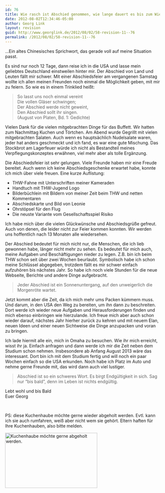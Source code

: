 ```yaml
---
id: 76
title: Wie rasch ist Abschied genommen, wie lange dauert es bis zum Wiedersehen!
date: 2012-08-02T12:34:46-05:00
author: Georg Link
layout: revision
guid: http://www.georglink.de/2012/08/02/58-revision-11--76
permalink: /2012/08/02/58-revision-11--76
---
```

&#8230;Ein altes Chinesisches Sprichwort, das gerade voll auf meine Situation passt.

Es sind nur noch 12 Tage, dann reise ich in die USA und lasse mein geliebtes Deutschland einstweilen hinter mir. Der Abschied von Land und Leuten fällt mir schwer. Mit einer Abschiedsfeier am vergangenen Samstag wollte ich allen meinen Freunden noch einmal die Möglichkeit geben, mit mir zu feiern. So wie es in einem Trinklied heißt:

> So lasst uns noch einmal vereint  
> Die vollen Gläser schwingen;  
> Der Abschied werde nicht geweint,  
> Den Abschied sollt ihr singen.  
> (August von Platen, Bd. 1: Gedichte)

Vielen Dank für die vielen mitgebrachten Dinge für das Buffett. Wir hatten zum Nachmittag Kuchen und Törtchen. Am Abend wurde Gegrillt mit vielen mitgebrachten Salaten. Auch wenn es hauptsächlich Nudelsalate waren, jeder hat anders geschmeckt und ich fand, es war eine gute Mischung. Das Stockbrot am Lagerfeuer würde ich nicht als Bestandteil meines Verpflegungskonzeptes erwähnen, viel mehr aber als tolle Ergänzung.

Die Abschiedsfeier ist sehr gelungen. Viele Freunde haben mir eine Freude bereitet. Auch wenn ich keine Abschiedsgeschenke erwartet habe, konnte ich mich über viele freuen. Eine kurze Auflistung:

  * THW-Fahne mit Unterschriften meiner Kameraden
  * Handtuch mit THW-Jugend Logo
  * Bilderbüchlein mit Bildern von meiner Zeit beim THW und netten Kommentaren
  * Abschiedskarte und Bild von Leonie
  * Ohrstöpsel für den Flug
  * Die neuste Variante vom Gesellschaftsspiel Risiko

Ich habe mich über die vielen Glückwünsche und Abschiedsgrüße gefreut. Auch von denen, die leider nicht zur Feier kommen konnten. Wir werden uns hoffentlich nach 13 Monaten alle wiedersehen.

Der Abschied bedeutet für mich nicht nur, die Menschen, die ich lieb gewonnen habe, länger nicht mehr zu sehen. Es bedeutet für mich auch, meine Aufgaben und Beschäftigungen nieder zu legen. Z.B. bin ich beim THW schon seit über zwei Wochen beurlaubt. Symbolisch habe ich schon meine Schlüssel abgegeben, trotzdem fällt es mir schwer einfach aufzuhören bis nächstes Jahr. So habe ich noch viele Stunden für die neue Webseite, Berichte und andere Dinge aufgebracht.

> Jeder Abschied ist ein Sonnenuntergang, auf den unweigerlich die Morgenröte wartet.

Jetzt kommt aber die Zeit, da ich mich mehr ums Packen kümmern muss. Und darum, in den USA den Weg zu bereiten, um ihn dann zu beschreiten. Dort werde ich wieder neue Aufgaben und Herausforderungen finden und mich ebenso einbringen wie hierzulande. Ich freue mich aber auch schon wieder darauf, nächstes Jahr hierher zurück zu kehren und mit neuem Elan, neuen Ideen und einer neuen Sichtweise die Dinge anzupacken und voran zu bringen.

Ich lade hiermit alle ein, mich in Omaha zu besuchen. Wie ihr mich erreicht, wisst ihr ja. Einfach anfragen und dann werde ich mir die Zeit neben dem Studium schon nehmen. Insbesondere ab Anfang August 2013 wäre das interessant. Dort bin ich mit dem Studium fertig und will noch ein paar Wochen einfach so die USA erkunden. Noch habe ich Platz im Auto und nehme gerne Freunde mit, das wird dann auch viel lustiger.

> Abschied ist so ein schweres Wort. Es birgt Endgültigkeit in sich. Sag nur &#8220;bis bald&#8221;, denn im Leben ist nichts endgültig.

Lebt wohl und bis Bald  
Euer Georg

&nbsp;

PS: diese Kuchenhaube möchte gerne wieder abgeholt werden. Evtl. kann ich sie auch rumfahren, weiß aber nicht wem sie gehört. Eltern haften für Ihre Kuchenhauben, also bitte melden.

<a href="http://www.georglink.de/2012/08/02/wie-rasch-ist-abschied-genommen-wie-lange-dauert-es-bis-zum-wiedersehen--58/2012-07-28_kuchenhaube" rel="attachment wp-att-66"><img loading="lazy" class="aligncenter size-medium wp-image-66" title="Einsame Kuchenhaube" src="http://www.georglink.de/media/2012/08/2012-07-28_Kuchenhaube-300x179.jpg" alt="Kuchenhaube möchte gerne abgeholt werden." width="300" height="179" srcset="http://www.georglink.de/media/2012/08/2012-07-28_Kuchenhaube-300x179.jpg 300w, http://www.georglink.de/media/2012/08/2012-07-28_Kuchenhaube.jpg 800w" sizes="(max-width: 300px) 100vw, 300px" /></a>